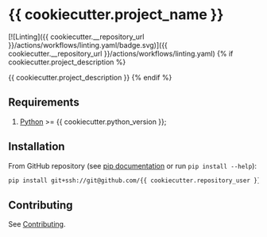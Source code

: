 # {{ cookiecutter.project_name }}

[![Linting]({{ cookiecutter.__repository_url }}/actions/workflows/linting.yaml/badge.svg)]({{ cookiecutter.__repository_url }}/actions/workflows/linting.yaml)
{% if cookiecutter.project_description %}

{{ cookiecutter.project_description }}
{% endif %}

## Requirements

1. [Python](https://www.python.org) >= {{ cookiecutter.python_version }};

## Installation

From GitHub repository (see [pip documentation](https://pip.pypa.io/en/stable/topics/vcs-support/#git) or run `pip install --help`):

```sh
pip install git+ssh://git@github.com/{{ cookiecutter.repository_user }}/{{ cookiecutter.repository_name }}.git
```

## Contributing

See [Contributing](/docs/contributing.md).
